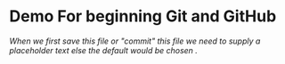 # Demo For beginning Git and GitHub

<em>When we first save this file or "commit" this file we need to supply a placeholder text else the default would be chosen .</em>
